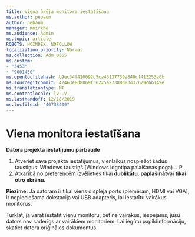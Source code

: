 ```yaml
---
title: Viena ārēja monitora iestatīšana
ms.author: pebaum
author: pebaum
manager: mnirkhe
ms.audience: Admin
ms.topic: article
ROBOTS: NOINDEX, NOFOLLOW
localization_priority: Normal
ms.collection: Adm_O365
ms.custom:
- "3453"
- "9001450"
ms.openlocfilehash: b9ec34f420092d5ca46137739a848cf413253a6b
ms.sourcegitcommit: 42463e8d8869f36225a27388d83d37629c6b149e
ms.translationtype: MT
ms.contentlocale: lv-LV
ms.lasthandoff: 12/18/2019
ms.locfileid: "40738400"
---
```

# <a name="set-up-one-monitor"></a>Viena monitora iestatīšana

**Datora projekta iestatījumu pārbaude**

1. Atveriet sava projekta iestatījumus, vienlaikus nospiežot šādus taustiņus: Windows taustiņš (Windows logotipa palaišanas poga) + P.
2. Atkarībā no preferencēm izvēlieties tikai **dublikātu**, **paplašināt**vai **tikai otro ekrānu**.

**Piezīme:** Ja datoram ir tikai viens displeja ports (piemēram, HDMI vai VGA), ir nepieciešama dokstacija vai USB adapteris, lai iestatītu vairākus monitorus.

Turklāt, ja varat iestatīt vienu monitoru, bet ne vairākus, iespējams, jūsu dators nav saderīgs ar vairākiem monitoriem. Lai iegūtu papildinformāciju, skatiet datora oriģinālos dokumentus.